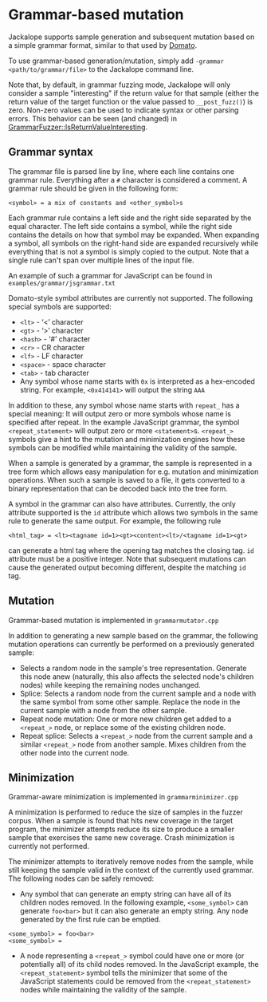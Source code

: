 # Grammar-based mutation

Jackalope supports sample generation and subsequent mutation based on a simple grammar format, similar to that used by [Domato](https://github.com/googleprojectzero/domato).

To use grammar-based generation/mutation, simply add `-grammar <path/to/grammar/file>` to the Jackalope command line.

Note that, by default, in grammar fuzzing mode, Jackalope will only consider a sample "interesting" if the return value for that sample (either the return value of the target function or the value passed to `__post_fuzz()`) is zero. Non-zero values can be used to indicate syntax or other parsing errors. This behavior can be seen (and changed) in [GrammarFuzzer::IsReturnValueInteresting](https://github.com/googleprojectzero/Jackalope/blob/aa6c890a1b9bc9fb011abc0b15992cb0f0510bbe/main.cpp#L98).

## Grammar syntax

The grammar file is parsed line by line, where each line contains one grammar rule. Everything after a `#` character is considered a comment. A grammar rule should be given in the following form:

```
<symbol> = a mix of constants and <other_symbol>s
```

Each grammar rule contains a left side and the right side separated by the equal character. The left side contains a symbol, while the right side contains the details on how that symbol may be expanded. When expanding a symbol, all symbols on the right-hand side are expanded recursively while everything that is not a symbol is simply copied to the output. Note that a single rule can't span over multiple lines of the input file.

An example of such a grammar for JavaScript can be found in `examples/grammar/jsgrammar.txt`

Domato-style symbol attributes are currently not supported. The following special symbols are supported:

- `<lt>` - ‘<’ character
- `<gt>` - ‘>’ character
- `<hash>` - ‘#’ character
- `<cr>` - CR character
- `<lf>` - LF character
- `<space>` - space character
- `<tab>` - tab character
- Any symbol whose name starts with `0x` is interpreted as a hex-encoded string. For example, `<0x414141>` will output the string `AAA`

In addition to these, any symbol whose name starts with `repeat_` has a special meaning: It will output zero or more symbols whose name is specified after repeat. In the example JavaScript grammar, the symbol `<repeat_statement>` will output zero or more `<statement>`s. `<repeat_>` symbols give a hint to the mutation and minimization engines how these symbols can be modified while maintaining the validity of the sample.

When a sample is generated by a grammar, the sample is represented in a tree form which allows easy manipulation for e.g. mutation and minimization operations. When such a sample is saved to a file, it gets converted to a binary representation that can be decoded back into the tree form.

A symbol in the grammar can also have attributes. Currently, the only attribute supported is the `id` attribute which allows two symbols in the same rule to generate the same output. For example, the following rule

```
<html_tag> = <lt><tagname id=1><gt><content><lt>/<tagname id=1><gt>
```

can generate a html tag where the opening tag matches the closing tag. `id` attribute must be a positive integer. Note that subsequent mutations can cause the generated output becoming different, despite the matching `id` tag.

## Mutation

Grammar-based mutation is implemented in `grammarmutator.cpp`

In addition to generating a new sample based on the grammar, the following mutation operations can currently be performed on a previously generated sample:

 - Selects a random node in the sample's tree representation. Generate this node anew (naturally, this also affects the selected node's children nodes) while keeping the remaining nodes unchanged.
 - Splice: Selects a random node from the current sample and a node with the same symbol from some other sample. Replace the node in the current sample with a node from the other sample.
 - Repeat node mutation: One or more new children get added to a `<repeat_>` node, or replace some of the existing children node.
 - Repeat splice: Selects a `<repeat_>` node from the current sample and a similar `<repeat_>` node from another sample. Mixes children from the other node into the current node.

## Minimization

Grammar-aware minimization is implemented in `grammarminimizer.cpp`

A minimization is performed to reduce the size of samples in the fuzzer corpus. When a sample is found that hits new coverage in the target program, the minimizer attempts reduce its size to produce a smaller sample that exercises the same new coverage. Crash minimization is currently not performed.

The minimizer attempts to iteratively remove nodes from the sample, while still keeping the sample valid in the context of the currently used grammar. The following nodes can be safely removed:

 - Any symbol that can generate an empty string can have all of its children nodes removed. In the following example, `<some_symbol>` can generate `foo<bar>` but it can also generate an empty string. Any node generated by the first rule can be emptied.

```
<some_symbol> = foo<bar>
<some_symbol> = 
```

 - A node representing a `<repeat_>` symbol could have one or more (or potentially all) of its child nodes removed. In the JavaScript example, the `<repeat_statement>` symbol tells the minimizer that some of the JavaScript statements could be removed from the `<repeat_statement>` nodes while maintaining the validity of the sample.
